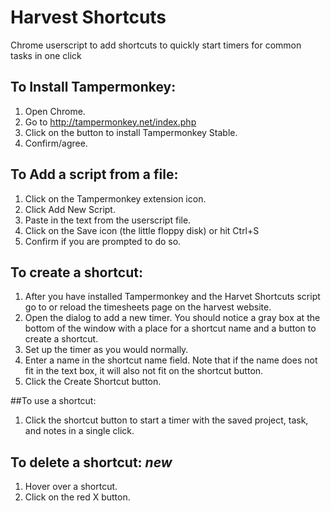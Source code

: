 # Harvest Shortcuts
Chrome userscript to add shortcuts to quickly start timers for common tasks in one click

## To Install Tampermonkey:
1. Open Chrome.
1. Go to http://tampermonkey.net/index.php
1. Click on the button to install Tampermonkey Stable.
1. Confirm/agree.

## To Add a script from a file:
1. Click on the Tampermonkey extension icon.
1. Click Add New Script.
1. Paste in the text from the userscript file.
1. Click on the Save icon (the little floppy disk) or hit Ctrl+S
1. Confirm if you are prompted to do so.

## To create a shortcut:
1. After you have installed Tampermonkey and the Harvet Shortcuts script go to or reload the timesheets page on the harvest website.
1. Open the dialog to add a new timer. You should notice a gray box at the bottom of the window with a place for a shortcut name and a button to create a shortcut.
1. Set up the timer as you would normally.
1. Enter a name in the shortcut name field. Note that if the name does not fit in the text box, it will also not fit on the shortcut button.
1. Click the Create Shortcut button.

##To use a shortcut:
1. Click the shortcut button to start a timer with the saved project, task, and notes in a single click.

## To delete a shortcut: *new*
1. Hover over a shortcut.
1. Click on the red X button.
